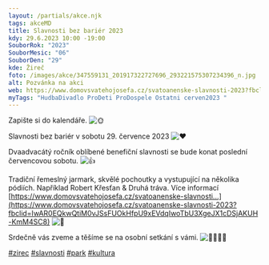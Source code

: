 ```yaml
---
layout: /partials/akce.njk
tags: akceMD
title: Slavnosti bez bariér 2023
kdy: 29.6.2023 10:00 -19:00
SouborRok: "2023"
SouborMesic: "06"
SouborDen: "29"
kde: Žireč
foto: /images/akce/347559131_201917322727696_293221575307234396_n.jpg
alt: Pozvánka na akci
web: https://www.domovsvatehojosefa.cz/svatoanenske-slavnosti-2023?fbclid=IwAR0EQkwQtiM0vJSsFUOkHfpU9xEVdqIwoTbU3XgeJX1cDSjAKUH-KmM4SC8
myTags: "HudbaDivadlo ProDeti ProDospele Ostatni cerven2023 "
---
```

<!--StartFragment-->

Zapište si do kalendáře. ![🌞](https://static.xx.fbcdn.net/images/emoji.php/v9/t5f/1/16/1f31e.png)

Slavnosti bez bariér v sobotu 29. července 2023 ![❤️](https://static.xx.fbcdn.net/images/emoji.php/v9/t6c/1/16/2764.png)

Dvaadvacátý ročník oblíbené benefiční slavnosti se bude konat poslední červencovou sobotu. ![👍](https://static.xx.fbcdn.net/images/emoji.php/v9/tfc/1/16/1f44d.png)

Tradiční řemeslný jarmark, skvělé pochoutky a vystupující na několika pódiích. Například Robert Křesťan & Druhá tráva. Více informací [https://www.domovsvatehojosefa.cz/svatoanenske-slavnosti...](https://www.domovsvatehojosefa.cz/svatoanenske-slavnosti-2023?fbclid=IwAR0EQkwQtiM0vJSsFUOkHfpU9xEVdqIwoTbU3XgeJX1cDSjAKUH-KmM4SC8) ![👀](https://static.xx.fbcdn.net/images/emoji.php/v9/tc8/1/16/1f440.png)

[](<>)Srdečně vás zveme a těšíme se na osobní setkání s vámi. ![👨‍👩‍👧‍👦](https://static.xx.fbcdn.net/images/emoji.php/v9/t9b/1/16/1f468_200d_1f469_200d_1f467_200d_1f466.png)

[\#zirec](https://www.facebook.com/hashtag/zirec?__eep__=6&__cft__[0]=AZVkHDG-F1X7FcotXgT3q_hGMbujatR2n41S06_4cwCTm88fs_XoxWqb7kqlPDbIAMssuHPm8FZW4N_W0jQt6F9qBBsMpq4gvep52ptmMHb9QloylRe6NKgHbbWef9WK3KRV9Q52E1JGcJ7kYauMLj9ulCggrlhSsMgRaLFL2Yx5bg&__tn__=*NK-R) [\#slavnosti](https://www.facebook.com/hashtag/slavnosti?__eep__=6&__cft__[0]=AZVkHDG-F1X7FcotXgT3q_hGMbujatR2n41S06_4cwCTm88fs_XoxWqb7kqlPDbIAMssuHPm8FZW4N_W0jQt6F9qBBsMpq4gvep52ptmMHb9QloylRe6NKgHbbWef9WK3KRV9Q52E1JGcJ7kYauMLj9ulCggrlhSsMgRaLFL2Yx5bg&__tn__=*NK-R) [\#park](https://www.facebook.com/hashtag/park?__eep__=6&__cft__[0]=AZVkHDG-F1X7FcotXgT3q_hGMbujatR2n41S06_4cwCTm88fs_XoxWqb7kqlPDbIAMssuHPm8FZW4N_W0jQt6F9qBBsMpq4gvep52ptmMHb9QloylRe6NKgHbbWef9WK3KRV9Q52E1JGcJ7kYauMLj9ulCggrlhSsMgRaLFL2Yx5bg&__tn__=*NK-R) [\#kultura](https://www.facebook.com/hashtag/kultura?__eep__=6&__cft__[0]=AZVkHDG-F1X7FcotXgT3q_hGMbujatR2n41S06_4cwCTm88fs_XoxWqb7kqlPDbIAMssuHPm8FZW4N_W0jQt6F9qBBsMpq4gvep52ptmMHb9QloylRe6NKgHbbWef9WK3KRV9Q52E1JGcJ7kYauMLj9ulCggrlhSsMgRaLFL2Yx5bg&__tn__=*NK-R)

<!--EndFragment-->